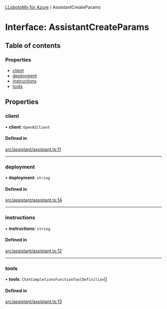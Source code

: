 [LLobotoMy for Azure](../README.md) / AssistantCreateParams

# Interface: AssistantCreateParams

## Table of contents

### Properties

- [client](AssistantCreateParams.md#client)
- [deployment](AssistantCreateParams.md#deployment)
- [instructions](AssistantCreateParams.md#instructions)
- [tools](AssistantCreateParams.md#tools)

## Properties

### client

• **client**: `OpenAIClient`

#### Defined in

[src/assistant/assistant.ts:11](https://github.com/paztek/llobotomy-azure/blob/4c3ad38/src/assistant/assistant.ts#L11)

___

### deployment

• **deployment**: `string`

#### Defined in

[src/assistant/assistant.ts:14](https://github.com/paztek/llobotomy-azure/blob/4c3ad38/src/assistant/assistant.ts#L14)

___

### instructions

• **instructions**: `string`

#### Defined in

[src/assistant/assistant.ts:12](https://github.com/paztek/llobotomy-azure/blob/4c3ad38/src/assistant/assistant.ts#L12)

___

### tools

• **tools**: `ChatCompletionsFunctionToolDefinition`[]

#### Defined in

[src/assistant/assistant.ts:13](https://github.com/paztek/llobotomy-azure/blob/4c3ad38/src/assistant/assistant.ts#L13)
